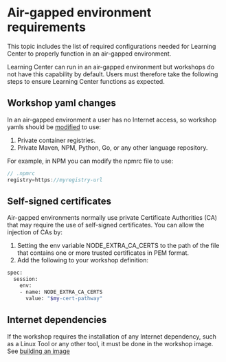 # Air-gapped environment requirements

This topic includes the list of required configurations needed for Learning Center to properly function in an air-gapped environment.

Learning Center can run in an air-gapped environment but workshops do not have this capability by default. Users must therefore take the following steps to ensure Learning Center functions as expected.

## <a id="workshop-yaml-changes"></a>Workshop yaml changes

In an air-gapped environment a user has no Internet access, so workshop yamls should be [modified](./workshop-content/building-an-image.hbs.md) to use:

1. Private container registries.
2. Private Maven, NPM, Python, Go, or any other language repository.

For example, in NPM you can modify the npmrc file to use:

```js
// .npmrc
registry=https://myregistry-url
```

## <a id="self-signed-certificates"></a>Self-signed certificates

Air-gapped environments normally use private Certificate Authorities (CA) that may require the use of self-signed certificates. You can allow the injection of CAs by:

1. Setting the env variable NODE_EXTRA_CA_CERTS to the path of the file that contains one or more trusted certificates in PEM format.
2. Add the following to your workshop definition:

```bash
spec:
  session:
    env:
    - name: NODE_EXTRA_CA_CERTS
      value: "$my-cert-pathway"
```

## <a id="internet-dependencies"></a>Internet dependencies

If the workshop requires the installation of any Internet dependency, such as a Linux Tool or any other tool, it must be done in the workshop image. See [building an image](./workshop-content/building-an-image.hbs.md)
